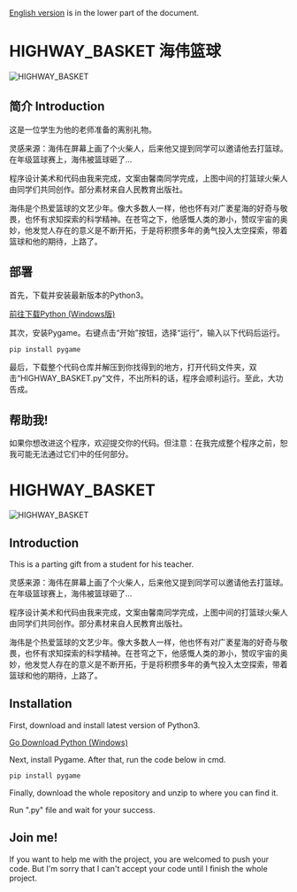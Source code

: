 [English version](#highwaybasket) is in the lower part of the document.

# HIGHWAY_BASKET	海伟篮球

![HIGHWAY_BASKET](https://Redroadsl.github.io/HIGHWAY_BASKET.png)

## 简介	Introduction

这是一位学生为他的老师准备的离别礼物。

灵感来源：海伟在屏幕上画了个火柴人，后来他又提到同学可以邀请他去打篮球。在年级篮球赛上，海伟被篮球砸了...

程序设计美术和代码由我来完成，文案由馨南同学完成，上图中间的打篮球火柴人由同学们共同创作。部分素材来自人民教育出版社。

海伟是个热爱篮球的文艺少年。像大多数人一样，他也怀有对广袤星海的好奇与敬畏，也怀有求知探索的科学精神。在苍穹之下，他感慨人类的渺小，赞叹宇宙的奥妙，他发觉人存在的意义是不断开拓，于是将积攒多年的勇气投入太空探索，带着篮球和他的期待，上路了。

## 部署

首先，下载并安装最新版本的Python3。

[前往下载Python (Windows版)](https://www.python.org/downloads/windows/)

其次，安装Pygame。右键点击“开始”按钮，选择“运行”，输入以下代码后运行。

```bash
pip install pygame
```

最后，下载整个代码仓库并解压到你找得到的地方，打开代码文件夹，双击“HIGHWAY_BASKET.py”文件，不出所料的话，程序会顺利运行。至此，大功告成。

## 帮助我!

如果你想改进这个程序，欢迎提交你的代码。但注意：在我完成整个程序之前，恕我可能无法通过它们中的任何部分。

# HIGHWAY_BASKET

![HIGHWAY_BASKET](https://Redroadsl.github.io/HIGHWAY_BASKET.png)

## Introduction

This is a parting gift from a student for his teacher.

灵感来源：海伟在屏幕上画了个火柴人，后来他又提到同学可以邀请他去打篮球。在年级篮球赛上，海伟被篮球砸了...

程序设计美术和代码由我来完成，文案由馨南同学完成，上图中间的打篮球火柴人由同学们共同创作。部分素材来自人民教育出版社。

海伟是个热爱篮球的文艺少年。像大多数人一样，他也怀有对广袤星海的好奇与敬畏，也怀有求知探索的科学精神。在苍穹之下，他感慨人类的渺小，赞叹宇宙的奥妙，他发觉人存在的意义是不断开拓，于是将积攒多年的勇气投入太空探索，带着篮球和他的期待，上路了。

## Installation

First, download and install latest version of Python3.

[Go Download Python (Windows)](https://www.python.org/downloads/windows/)

Next, install Pygame. After that, run the code below in cmd.

```bash
pip install pygame
```

Finally, download the whole repository and unzip to where you can find it. 

Run ".py" file and wait for your success.

## Join me!

If you want to help me with the project, you are welcomed to push your code. But I'm sorry that I can't accept your code until I finish the whole project.